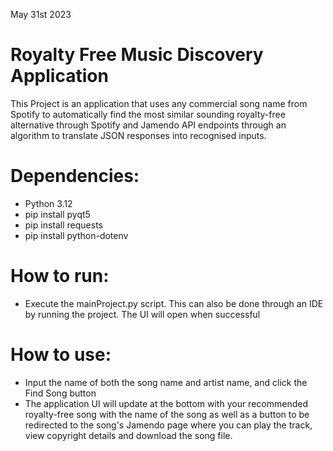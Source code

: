May 31st 2023

# Royalty Free Music Discovery Application

This Project is an application that uses any commercial song name from Spotify to automatically find the most similar sounding royalty-free alternative through Spotify and Jamendo API endpoints through an algorithm to translate JSON responses into recognised inputs.

# Dependencies:
- Python 3.12
- pip install pyqt5
- pip install requests
- pip install python-dotenv

# How to run:
- Execute the mainProject.py script. This can also be done through an IDE by running the project. The UI will open when successful

# How to use:
- Input the name of both the song name and artist name, and click the Find Song button
- The application UI will update at the bottom with your recommended royalty-free song with the name of the song as well as a button to be redirected to the song's Jamendo page where you can play the track, view copyright details and download the song file.
